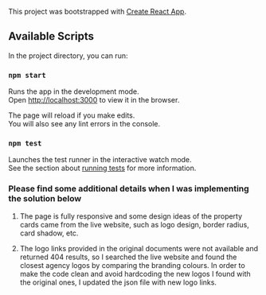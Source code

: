 This project was bootstrapped with [Create React App](https://github.com/facebook/create-react-app).

## Available Scripts

In the project directory, you can run:

### `npm start`

Runs the app in the development mode.<br />
Open [http://localhost:3000](http://localhost:3000) to view it in the browser.

The page will reload if you make edits.<br />
You will also see any lint errors in the console.

### `npm test`

Launches the test runner in the interactive watch mode.<br />
See the section about [running tests](https://facebook.github.io/create-react-app/docs/running-tests) for more information.


### Please find some additional details when I was implementing the solution below

1. The page is fully responsive and some design ideas of the property cards came from the live website, such as logo design,
border radius, card shadow, etc.

2. The logo links provided in the original documents were not available and returned 404 results, so I searched the live website and found the closest agency logos by comparing the branding colours. In order to make the code clean and avoid hardcoding the new logos I found with the original ones, I updated the json file with new logo links.  
